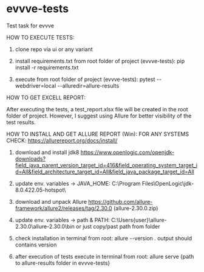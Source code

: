 # evvve-tests
Test task for evvve 


HOW TO EXECUTE TESTS: 

1) clone repo via ui or any variant

2) install requirements.txt from root folder of project (evvve-tests): pip install -r requirements.txt

3) execute from root folder of project (evvve-tests): pytest --webdriver=local --alluredir=allure-results 

HOW TO GET EXCELL REPORT: 

After executing the tests, a test_report.xlsx file will be created in the root folder of project. 
However, I suggest using Allure for better visibility of the test results.


HOW TO INSTALL AND GET ALLURE REPORT (Win): 
FOR ANY SYSTEMS CHECK: https://allurereport.org/docs/install/

1) download and install jdk8 https://www.openlogic.com/openjdk-downloads?field_java_parent_version_target_id=416&field_operating_system_target_id=All&field_architecture_target_id=All&field_java_package_target_id=All

2) update env. variables -> JAVA_HOME: C:\Program Files\OpenLogic\jdk-8.0.422.05-hotspot\

3) download and unpack Allure https://github.com/allure-framework/allure2/releases/tag/2.30.0  (allure-2.30.0.zip)

4) update env. variables -> path & PATH: C:\Users\{user}\allure-2.30.0\allure-2.30.0\bin or just copy/past path from folder

5) check installation in terminal from root: allure --version . output should contains version

6) after execution of tests execute in terminal from root: allure serve {path to allure-results folder in evvve-tests}
